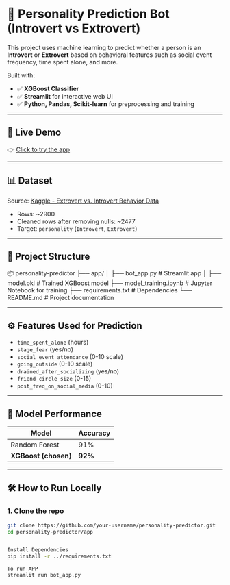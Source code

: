 # 🧠 Personality Prediction Bot (Introvert vs Extrovert)

This project uses machine learning to predict whether a person is an **Introvert** or **Extrovert** based on behavioral features such as social event frequency, time spent alone, and more.

Built with:
- ✅ **XGBoost Classifier**
- ✅ **Streamlit** for interactive web UI
- ✅ **Python, Pandas, Scikit-learn** for preprocessing and training

---

## 🚀 Live Demo

👉 [Click to try the app](https://introvert-or-extrovert.streamlit.app/)  


---

## 📊 Dataset

Source: [Kaggle - Extrovert vs. Introvert Behavior Data](https://www.kaggle.com/datasets/rakeshkapilavai/extrovert-vs-introvert-behavior-data)  
- Rows: ~2900  
- Cleaned rows after removing nulls: ~2477  
- Target: `personality` (`Introvert`, `Extrovert`)

---

## 📁 Project Structure

📦 personality-predictor
├── app/
│ ├── bot_app.py # Streamlit app
│ ├── model.pkl # Trained XGBoost model
├── model_training.ipynb # Jupyter Notebook for training
├── requirements.txt # Dependencies
└── README.md # Project documentation



---

## ⚙️ Features Used for Prediction

- `time_spent_alone` (hours)
- `stage_fear` (yes/no)
- `social_event_attendance` (0-10 scale)
- `going_outside` (0-10 scale)
- `drained_after_socializing` (yes/no)
- `friend_circle_size` (0-15)
- `post_freq_on_social_media` (0-10)

---

## 🧠 Model Performance

| Model                | Accuracy |
|---------------------|----------|
| Random Forest        | 91%      |
| **XGBoost (chosen)** | **92%**  |

---

## 🛠️ How to Run Locally

### 1. Clone the repo
```bash
git clone https://github.com/your-username/personality-predictor.git
cd personality-predictor/app


Install Dependencies
pip install -r ../requirements.txt

To run APP
streamlit run bot_app.py
